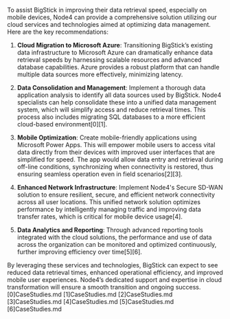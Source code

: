 To assist BigStick in improving their data retrieval speed, especially on mobile devices, Node4 can provide a comprehensive solution utilizing our cloud services and technologies aimed at optimizing data management. Here are the key recommendations:

1. **Cloud Migration to Microsoft Azure**: Transitioning BigStick’s existing data infrastructure to Microsoft Azure can dramatically enhance data retrieval speeds by harnessing scalable resources and advanced database capabilities. Azure provides a robust platform that can handle multiple data sources more effectively, minimizing latency.

2. **Data Consolidation and Management**: Implement a thorough data application analysis to identify all data sources used by BigStick. Node4 specialists can help consolidate these into a unified data management system, which will simplify access and reduce retrieval times. This process also includes migrating SQL databases to a more efficient cloud-based environment[0][1].

3. **Mobile Optimization**: Create mobile-friendly applications using Microsoft Power Apps. This will empower mobile users to access vital data directly from their devices with improved user interfaces that are simplified for speed. The app would allow data entry and retrieval during off-line conditions, synchronizing when connectivity is restored, thus ensuring seamless operation even in field scenarios[2][3].

4. **Enhanced Network Infrastructure**: Implement Node4's Secure SD-WAN solution to ensure resilient, secure, and efficient network connectivity across all user locations. This unified network solution optimizes performance by intelligently managing traffic and improving data transfer rates, which is critical for mobile device usage[4].

5. **Data Analytics and Reporting**: Through advanced reporting tools integrated with the cloud solutions, the performance and use of data across the organization can be monitored and optimized continuously, further improving efficiency over time[5][6].

By leveraging these services and technologies, BigStick can expect to see reduced data retrieval times, enhanced operational efficiency, and improved mobile user experiences. Node4’s dedicated support and expertise in cloud transformation will ensure a smooth transition and ongoing success.[0]CaseStudies.md
[1]CaseStudies.md
[2]CaseStudies.md
[3]CaseStudies.md
[4]CaseStudies.md
[5]CaseStudies.md
[6]CaseStudies.md